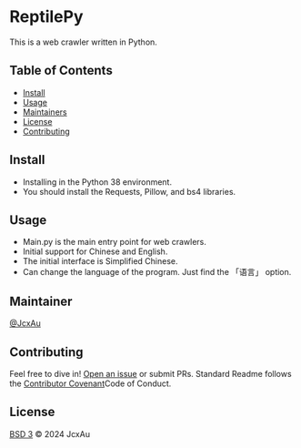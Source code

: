 # ReptilePy
This is a web crawler written in Python.

## Table of Contents
  - [Install](#install)
  - [Usage](#usage)
  - [Maintainers](#maintainers)
  - [License](#license)
  - [Contributing](#contributing)

## Install
   - Installing in the Python 38 environment.
   - You should install the Requests, Pillow, and bs4 libraries.

## Usage
  - Main.py is the main entry point for web crawlers.
  - Initial support for Chinese and English.
  - The initial interface is Simplified Chinese.
  - Can change the language of the program. Just find the 「语言」 option.

## Maintainer
[@JcxAu](https://github.com/JcxAu)

## Contributing
Feel free to dive in! [Open an issue](https://github.com/JcxAu/ReptilePy/issues/new) or submit PRs.
Standard Readme follows the [Contributor Covenant](https://contributorcovenant.org/version/2/1/code_of_conduct/)Code of Conduct.

## License
[BSD 3](LICENSE) © 2024 JcxAu

